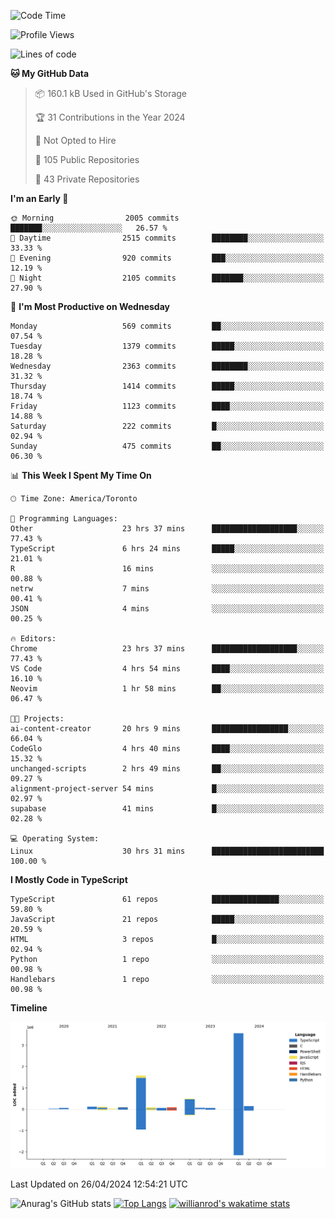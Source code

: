 <!--START_SECTION:waka-->
![Code Time](http://img.shields.io/badge/Code%20Time-1%2C480%20hrs%2018%20mins-blue)

![Profile Views](http://img.shields.io/badge/Profile%20Views-0-blue)

![Lines of code](https://img.shields.io/badge/From%20Hello%20World%20I%27ve%20Written-6.5%20million%20lines%20of%20code-blue)

**🐱 My GitHub Data** 

> 📦 160.1 kB Used in GitHub's Storage 
 > 
> 🏆 31 Contributions in the Year 2024
 > 
> 🚫 Not Opted to Hire
 > 
> 📜 105 Public Repositories 
 > 
> 🔑 43 Private Repositories 
 > 
**I'm an Early 🐤** 

```text
🌞 Morning                2005 commits        ███████░░░░░░░░░░░░░░░░░░   26.57 % 
🌆 Daytime                2515 commits        ████████░░░░░░░░░░░░░░░░░   33.33 % 
🌃 Evening                920 commits         ███░░░░░░░░░░░░░░░░░░░░░░   12.19 % 
🌙 Night                  2105 commits        ███████░░░░░░░░░░░░░░░░░░   27.90 % 
```
📅 **I'm Most Productive on Wednesday** 

```text
Monday                   569 commits         ██░░░░░░░░░░░░░░░░░░░░░░░   07.54 % 
Tuesday                  1379 commits        █████░░░░░░░░░░░░░░░░░░░░   18.28 % 
Wednesday                2363 commits        ████████░░░░░░░░░░░░░░░░░   31.32 % 
Thursday                 1414 commits        █████░░░░░░░░░░░░░░░░░░░░   18.74 % 
Friday                   1123 commits        ████░░░░░░░░░░░░░░░░░░░░░   14.88 % 
Saturday                 222 commits         █░░░░░░░░░░░░░░░░░░░░░░░░   02.94 % 
Sunday                   475 commits         ██░░░░░░░░░░░░░░░░░░░░░░░   06.30 % 
```


📊 **This Week I Spent My Time On** 

```text
🕑︎ Time Zone: America/Toronto

💬 Programming Languages: 
Other                    23 hrs 37 mins      ███████████████████░░░░░░   77.43 % 
TypeScript               6 hrs 24 mins       █████░░░░░░░░░░░░░░░░░░░░   21.01 % 
R                        16 mins             ░░░░░░░░░░░░░░░░░░░░░░░░░   00.88 % 
netrw                    7 mins              ░░░░░░░░░░░░░░░░░░░░░░░░░   00.41 % 
JSON                     4 mins              ░░░░░░░░░░░░░░░░░░░░░░░░░   00.25 % 

🔥 Editors: 
Chrome                   23 hrs 37 mins      ███████████████████░░░░░░   77.43 % 
VS Code                  4 hrs 54 mins       ████░░░░░░░░░░░░░░░░░░░░░   16.10 % 
Neovim                   1 hr 58 mins        ██░░░░░░░░░░░░░░░░░░░░░░░   06.47 % 

🐱‍💻 Projects: 
ai-content-creator       20 hrs 9 mins       █████████████████░░░░░░░░   66.04 % 
CodeGlo                  4 hrs 40 mins       ████░░░░░░░░░░░░░░░░░░░░░   15.32 % 
unchanged-scripts        2 hrs 49 mins       ██░░░░░░░░░░░░░░░░░░░░░░░   09.27 % 
alignment-project-server 54 mins             █░░░░░░░░░░░░░░░░░░░░░░░░   02.97 % 
supabase                 41 mins             █░░░░░░░░░░░░░░░░░░░░░░░░   02.28 % 

💻 Operating System: 
Linux                    30 hrs 31 mins      █████████████████████████   100.00 % 
```

**I Mostly Code in TypeScript** 

```text
TypeScript               61 repos            ███████████████░░░░░░░░░░   59.80 % 
JavaScript               21 repos            █████░░░░░░░░░░░░░░░░░░░░   20.59 % 
HTML                     3 repos             █░░░░░░░░░░░░░░░░░░░░░░░░   02.94 % 
Python                   1 repo              ░░░░░░░░░░░░░░░░░░░░░░░░░   00.98 % 
Handlebars               1 repo              ░░░░░░░░░░░░░░░░░░░░░░░░░   00.98 % 
```



**Timeline**

![Lines of Code chart](https://raw.githubusercontent.com/wise-introvert/wise-introvert/master/assets/bar_graph.png)


 Last Updated on 26/04/2024 12:54:21 UTC
<!--END_SECTION:waka-->

![Anurag's GitHub stats](https://github-readme-stats.vercel.app/api?username=wise-introvert&count_private=true&show_icons=true)
[![Top Langs](https://github-readme-stats.vercel.app/api/top-langs/?username=wise-introvert&langs_count=10)](https://github.com/anuraghazra/github-readme-stats)
[![willianrod's wakatime stats](https://github-readme-stats.vercel.app/api/wakatime?username=wiseintrovert)](https://github.com/anuraghazra/github-readme-stats)
